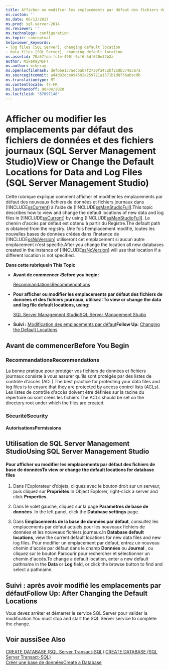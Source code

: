 ```yaml
---
title: Afficher ou modifier les emplacements par défaut des fichiers de données et des fichiers journaux (SQL Server Management Studio) | Microsoft Docs
ms.custom: ''
ms.date: 06/13/2017
ms.prod: sql-server-2014
ms.reviewer: ''
ms.technology: configuration
ms.topic: conceptual
helpviewer_keywords:
- log files [SQL Server], changing default location
- data files [SQL Server], changing default location
ms.assetid: 70a57fda-fcfe-490f-9cf6-5df620e32b2a
author: MikeRayMSFT
ms.author: mikeray
ms.openlocfilehash: def6be137aecbab7f2730fa4c2bf210b374a3a7a
ms.sourcegitcommit: ad4d92dce894592a259721a1571b1d8736abacdb
ms.translationtype: MT
ms.contentlocale: fr-FR
ms.lasthandoff: 08/04/2020
ms.locfileid: "87697148"
---
```

# <a name="view-or-change-the-default-locations-for-data-and-log-files-sql-server-management-studio"></a><span data-ttu-id="c666f-102">Afficher ou modifier les emplacements par défaut des fichiers de données et des fichiers journaux (SQL Server Management Studio)</span><span class="sxs-lookup"><span data-stu-id="c666f-102">View or Change the Default Locations for Data and Log Files (SQL Server Management Studio)</span></span>
  <span data-ttu-id="c666f-103">Cette rubrique explique comment afficher et modifier les emplacements par défaut des nouveaux fichiers de données et fichiers journaux dans [!INCLUDE[ssCurrent](../../includes/sscurrent-md.md)] à l'aide de [!INCLUDE[ssManStudioFull](../../includes/ssmanstudiofull-md.md)].</span><span class="sxs-lookup"><span data-stu-id="c666f-103">This topic describes how to view and change the default locations of new data and log files in [!INCLUDE[ssCurrent](../../includes/sscurrent-md.md)] by using [!INCLUDE[ssManStudioFull](../../includes/ssmanstudiofull-md.md)].</span></span> <span data-ttu-id="c666f-104">Le chemin d'accès par défaut est obtenu à partir du Registre.</span><span class="sxs-lookup"><span data-stu-id="c666f-104">The default path is obtained from the registry.</span></span> <span data-ttu-id="c666f-105">Une fois l'emplacement modifié, toutes les nouvelles bases de données créées dans l'instance de [!INCLUDE[ssNoVersion](../../includes/ssnoversion-md.md)] utiliseront cet emplacement si aucun autre emplacement n'est spécifié.</span><span class="sxs-lookup"><span data-stu-id="c666f-105">After you change the location all new databases created in the instance of [!INCLUDE[ssNoVersion](../../includes/ssnoversion-md.md)] will use that location if a different location is not specified.</span></span>  
  
 <span data-ttu-id="c666f-106">**Dans cette rubrique**</span><span class="sxs-lookup"><span data-stu-id="c666f-106">**In This Topic**</span></span>  
  
-   <span data-ttu-id="c666f-107">**Avant de commencer :**</span><span class="sxs-lookup"><span data-stu-id="c666f-107">**Before you begin:**</span></span>  
  
     [<span data-ttu-id="c666f-108">Recommandations</span><span class="sxs-lookup"><span data-stu-id="c666f-108">Recommendations</span></span>](#Recommendations)  
  
-   <span data-ttu-id="c666f-109">**Pour afficher ou modifier les emplacements par défaut des fichiers de données et des fichiers journaux, utilisez :**</span><span class="sxs-lookup"><span data-stu-id="c666f-109">**To view or change the data and log file default locations, using:**</span></span>  
  
     [<span data-ttu-id="c666f-110">SQL Server Management Studio</span><span class="sxs-lookup"><span data-stu-id="c666f-110">SQL Server Management Studio</span></span>](#SSMSProcedure)  
  
-   <span data-ttu-id="c666f-111">**Suivi :**  [Modification des emplacements par défaut](#FollowUp)</span><span class="sxs-lookup"><span data-stu-id="c666f-111">**Follow Up:**  [Changing the Default Locations](#FollowUp)</span></span>  
  
##  <a name="before-you-begin"></a><a name="BeforeYouBegin"></a> <span data-ttu-id="c666f-112">Avant de commencer</span><span class="sxs-lookup"><span data-stu-id="c666f-112">Before You Begin</span></span>  
  
###  <a name="recommendations"></a><a name="Recommendations"></a> <span data-ttu-id="c666f-113">Recommandations</span><span class="sxs-lookup"><span data-stu-id="c666f-113">Recommendations</span></span>  
 <span data-ttu-id="c666f-114">La bonne pratique pour protéger vos fichiers de données et fichiers journaux consiste à vous assurer qu'ils sont protégés par des listes de contrôle d'accès (ACL).</span><span class="sxs-lookup"><span data-stu-id="c666f-114">The best practice for protecting your data files and log files is to ensure that they are protected by access control lists (ACLs).</span></span> <span data-ttu-id="c666f-115">Les listes de contrôle d'accès doivent être définies sur la racine du répertoire où sont créés les fichiers.</span><span class="sxs-lookup"><span data-stu-id="c666f-115">The ACLs should be set on the directory root under which the files are created.</span></span>  
  
###  <a name="security"></a><a name="Security"></a> <span data-ttu-id="c666f-116">Sécurité</span><span class="sxs-lookup"><span data-stu-id="c666f-116">Security</span></span>  
  
####  <a name="permissions"></a><a name="Permissions"></a> <span data-ttu-id="c666f-117">Autorisations</span><span class="sxs-lookup"><span data-stu-id="c666f-117">Permissions</span></span>  
  
##  <a name="using-sql-server-management-studio"></a><a name="SSMSProcedure"></a> <span data-ttu-id="c666f-118">Utilisation de SQL Server Management Studio</span><span class="sxs-lookup"><span data-stu-id="c666f-118">Using SQL Server Management Studio</span></span>  
  
#### <a name="to-view-or-change-the-default-locations-for-database-files"></a><span data-ttu-id="c666f-119">Pour afficher ou modifier les emplacements par défaut des fichiers de base de données</span><span class="sxs-lookup"><span data-stu-id="c666f-119">To view or change the default locations for database files</span></span>  
  
1.  <span data-ttu-id="c666f-120">Dans l’Explorateur d’objets, cliquez avec le bouton droit sur un serveur, puis cliquez sur **Propriétés**.</span><span class="sxs-lookup"><span data-stu-id="c666f-120">In Object Explorer, right-click a server and click **Properties**.</span></span>  
  
2.  <span data-ttu-id="c666f-121">Dans le volet gauche, cliquez sur la page **Paramètres de base de données** .</span><span class="sxs-lookup"><span data-stu-id="c666f-121">In the left panel, click the **Database settings** page.</span></span>  
  
3.  <span data-ttu-id="c666f-122">Dans **Emplacements de la base de données par défaut**, consultez les emplacements par défaut actuels pour les nouveaux fichiers de données et les nouveaux fichiers journaux.</span><span class="sxs-lookup"><span data-stu-id="c666f-122">In **Database default locations**, view the current default locations for new data files and new log files.</span></span> <span data-ttu-id="c666f-123">Pour modifier un emplacement par défaut, entrez un nouveau chemin d'accès par défaut dans le champ **Données** ou **Journal** , ou cliquez sur le bouton Parcourir pour rechercher et sélectionner un chemin d'accès.</span><span class="sxs-lookup"><span data-stu-id="c666f-123">To change a default location, enter a new default pathname in the **Data** or **Log** field, or click the browse button to find and select a pathname.</span></span>  
  
##  <a name="follow-up-after-changing-the-default-locations"></a><a name="FollowUp"></a><span data-ttu-id="c666f-124">Suivi : après avoir modifié les emplacements par défaut</span><span class="sxs-lookup"><span data-stu-id="c666f-124">Follow Up: After Changing the Default Locations</span></span>  
 <span data-ttu-id="c666f-125">Vous devez arrêter et démarrer le service SQL Server pour valider la modification.</span><span class="sxs-lookup"><span data-stu-id="c666f-125">You must stop and start the SQL Server service to complete the change.</span></span>  
  
## <a name="see-also"></a><span data-ttu-id="c666f-126">Voir aussi</span><span class="sxs-lookup"><span data-stu-id="c666f-126">See Also</span></span>  
 <span data-ttu-id="c666f-127">[CREATE DATABASE &#40;SQL Server Transact-SQL&#41;](/sql/t-sql/statements/create-database-sql-server-transact-sql) </span><span class="sxs-lookup"><span data-stu-id="c666f-127">[CREATE DATABASE &#40;SQL Server Transact-SQL&#41;](/sql/t-sql/statements/create-database-sql-server-transact-sql) </span></span>  
 [<span data-ttu-id="c666f-128">Créer une base de données</span><span class="sxs-lookup"><span data-stu-id="c666f-128">Create a Database</span></span>](../../relational-databases/databases/create-a-database.md)  
  
  
